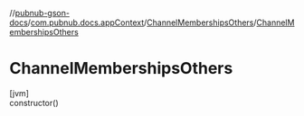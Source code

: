 //[pubnub-gson-docs](../../../index.md)/[com.pubnub.docs.appContext](../index.md)/[ChannelMembershipsOthers](index.md)/[ChannelMembershipsOthers](-channel-memberships-others.md)

# ChannelMembershipsOthers

[jvm]\
constructor()
